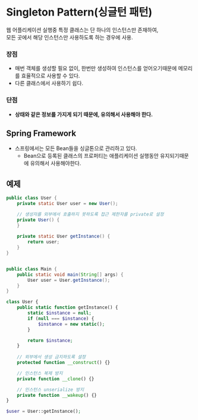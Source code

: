 # Singleton Pattern(싱글턴 패턴)

웹 어플리케이션 실행중 특정 클래스는 단 하나의 인스턴스만 존재하여,<br/>
모든 곳에서 해당 인스턴스만 사용하도록 하는 경우에 사용.


### 장점
- 매번 객체를 생성할 필요 없이, 한번만 생성하여 인스턴스를 얻어오기때문에 메모리를 효율적으로 사용할 수 있다.
- 다른 클래스에서 사용하기 쉽다.

### 단점
- **상태와 같은 정보를 가지게 되기 때문에, 유의해서 사용해야 한다.**
## Spring Framework

- 스프링에서는 모든 Bean들을 싱글톤으로 관리하고 있다.
  - Bean으로 등록된 클래스의 프로퍼티는 애플리케이션 실행동안 유지되기때문에 유의해서 사용해야한다. 
 
## 예제

```java
public class User {
    private static User user = new User();

    // 생성자를 외부에서 호출하지 못하도록 접근 제한자를 private로 설정 
    private User() {
    }
    
    private static User getInstance() {
        return user;
    } 
}


public class Main {
    public static void main(String[] args) {
        User user = User.getInstance();
    }
}
```

```php
class User {
    public static function getInstance() {
        static $instance = null;
        if (null === $instance) {
            $instance = new static();
        }

        return $instance;
    }
    
    // 외부에서 생성 금지하도록 설정 
    protected function __construct() {}

    // 인스턴스 복제 방지
    private function __clone() {}

    // 인스턴스 unserialize 방지
    private function __wakeup() {}
}

$user = User::getInstance();
```
